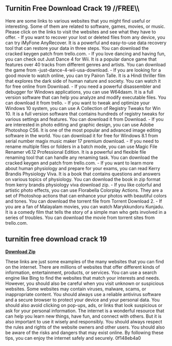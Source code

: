 ## Turnitin Free Download Crack 19 \/\/FREE\\\\

  
Here are some links to various websites that you might find useful or interesting. Some of them are related to software, games, movies, or music. Please click on the links to visit the websites and see what they have to offer.  - If you want to recover your lost or deleted files from any device, you can try iMyFone AnyRecover. It is a powerful and easy-to-use data recovery tool that can restore your data in three steps. You can download the cracked keygen patch from trello.com. - If you love dancing and having fun, you can check out Just Dance 4 for Wii. It is a popular dance game that features over 40 tracks from different genres and artists. You can download the game from -just-dance-4-wii-usa-download. - If you are looking for a good movie to watch online, you can try Pairon Talle. It is a Hindi thriller film that explores the dark side of human nature and society. You can watch it for free online from Download. - If you need a powerful disassembler and debugger for Windows applications, you can use W64dasm. It is a full version software that can help you analyze and modify executable files. You can download it from trello. - If you want to tweak and optimize your Windows 10 system, you can use A Collection of Registry Tweaks for Win 10. It is a full version software that contains hundreds of registry tweaks for various settings and features. You can download it from Download. - If you are interested in photo editing and graphic design, you can use Adobe Photoshop CS6. It is one of the most popular and advanced image editing software in the world. You can download it for free for Windows 8.1 from serial number magix music maker 17 premium download. - If you need to rename multiple files or folders in a batch mode, you can use Magic File Renamer v6.12 Professional Edition. It is a powerful and flexible file renaming tool that can handle any renaming task. You can download the cracked keygen and patch from trello.com. - If you want to learn more about human physiology and prepare for your exams, you can read Kerry Brandis Physiology Viva. It is a book that contains questions and answers on various topics of physiology. You can download the book in zip format from kerry brandis physiology viva download zip. - If you like colorful and artistic photo effects, you can use Florabella Colorplay Actions. They are a set of Photoshop actions that can enhance your photos with beautiful colors and tones. You can download the torrent file from Torrent Download 2. - If you are a fan of Malayalam movies, you can watch Marykkundoru Kunjadu. It is a comedy film that tells the story of a simple man who gets involved in a series of troubles. You can download the movie from torrent sites from trello.com.
 
## turnitin free download crack 19


[**Download Zip**](https://www.google.com/url?q=https%3A%2F%2Furlin.us%2F2tLk9N&sa=D&sntz=1&usg=AOvVaw2qU94g5xqshA0e8gQMmjEJ)

  
These links are just some examples of the many websites that you can find on the internet. There are millions of websites that offer different kinds of information, entertainment, products, or services. You can use a search engine like Bing to find the websites that match your interests and needs.  However, you should also be careful when you visit unknown or suspicious websites. Some websites may contain viruses, malware, scams, or inappropriate content. You should always use a reliable antivirus software and a secure browser to protect your device and your personal data. You should also avoid clicking on pop-ups, ads, or links that look suspicious or ask for your personal information.  The internet is a wonderful resource that can help you learn new things, have fun, and connect with others. But it is also important to use it wisely and responsibly. You should always respect the rules and rights of the website owners and other users. You should also be aware of the risks and dangers that may exist online. By following these tips, you can enjoy the internet safely and securely.
 0f148eb4a0
